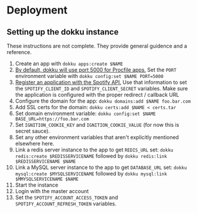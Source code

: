 # Deployment

## Setting up the dokku instance
These instructions are not complete. They provide general guidence and a reference.

1. Create an app with `dokku apps:create $NAME`
2. [By default, dokku will use port 5000 for Procfile apps.](https://github.com/dokku/dokku/blob/master/docs/networking/port-management.md) Set the `PORT` environment variable with `dokku config:set $NAME PORT=5000`
3. [Register an application with the Spotify API.](https://developer.spotify.com/dashboard/applications) Use that information to set the `SPOTIFY_CLIENT_ID` and `SPOTIFY_CLIENT_SECRET` variables. Make sure the application is configured with the proper redirect / callback URL
4. Configure the domain for the app: `dokku domains:add $NAME foo.bar.com`
5. Add SSL certs for the domain: `dokku certs:add $NAME < certs.tar`
6. Set domain environment variable: `dokku config:set $NAME BASE_URL=https://foo.bar.com`
7. Set `IGNITION_COOKIE_KEY` and `IGNITION_COOKIE_VALUE` (for now this is secret sauce).
8. Set any other environment variables that aren't explicitly mentioned elsewhere here.
9. Link a redis server instance to the app to get `REDIS_URL` set: `dokku redis:create $REDISSERVICENAME` followed by `dokku redis:link $REDISSERVICENAME $NAME`
10. Link a MySQL server instance to the app to get `DATABASE_URL` set: `dokku mysql:create $MYSQLSERVICENAME` followed by `dokku mysql:link $MMYSQLSERVICENAME $NAME`
11. Start the instance
12. Login with the master account
13. Set the `SPOTIFY_ACCOUNT_ACCESS_TOKEN` and `SPOTIFY_ACCOUNT_REFRESH_TOKEN` variables.
